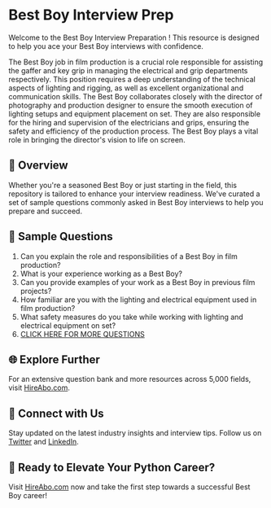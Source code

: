 # Best Boy Interview Prep

Welcome to the Best Boy Interview Preparation ! This resource is designed to help you ace your Best Boy interviews with confidence.

The Best Boy job in film production is a crucial role responsible for assisting the gaffer and key grip in managing the electrical and grip departments respectively. This position requires a deep understanding of the technical aspects of lighting and rigging, as well as excellent organizational and communication skills. The Best Boy collaborates closely with the director of photography and production designer to ensure the smooth execution of lighting setups and equipment placement on set. They are also responsible for the hiring and supervision of the electricians and grips, ensuring the safety and efficiency of the production process. The Best Boy plays a vital role in bringing the director's vision to life on screen.

## 🚀 Overview

Whether you're a seasoned Best Boy or just starting in the field, this repository is tailored to enhance your interview readiness. We've curated a set of sample questions commonly asked in Best Boy interviews to help you prepare and succeed.

## 📝 Sample Questions

1. Can you explain the role and responsibilities of a Best Boy in film production?
2. What is your experience working as a Best Boy?
3. Can you provide examples of your work as a Best Boy in previous film projects?
4. How familiar are you with the lighting and electrical equipment used in film production?
5. What safety measures do you take while working with lighting and electrical equipment on set?
6. [CLICK HERE FOR MORE QUESTIONS](https://hireabo.com/job/16_2_33/Best%20Boy)

## 🌐 Explore Further

For an extensive question bank and more resources across 5,000 fields, visit [HireAbo.com](https://www.hireabo.com).

## 📱 Connect with Us

Stay updated on the latest industry insights and interview tips. Follow us on [Twitter](https://twitter.com/hireabo) and [LinkedIn](https://www.linkedin.com/in/hire-abo-3609972a8/).

## 🚀 Ready to Elevate Your Python Career?

Visit [HireAbo.com](https://www.hireabo.com) now and take the first step towards a successful Best Boy career!